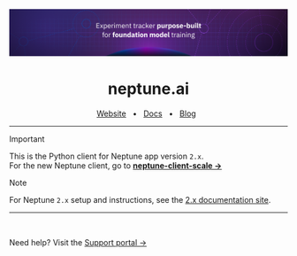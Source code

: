 <div align="center">
    <img src="https://raw.githubusercontent.com/neptune-ai/neptune-client/assets/readme/Github-cover-022025.png" width="1500" />
 <h1>neptune.ai</h1>
</div>

<div align="center">
  <a href="https://neptune.ai/">Website</a>
  <span>&nbsp;&nbsp;•&nbsp;&nbsp;</span>
  <a href="https://docs.neptune.ai/">Docs</a>
  <span>&nbsp;&nbsp;•&nbsp;&nbsp;</span>
  <a href="https://neptune.ai/blog">Blog</a>
&nbsp;
  <hr />
</div>

> [!IMPORTANT]
> This is the Python client for Neptune app version `2.x`.<br/>
> For the new Neptune client, go to **[neptune-client-scale &rarr;][client]**

> [!NOTE]
> For Neptune `2.x` setup and instructions, see the [2.x documentation site][legacy-setup].
<hr />
&nbsp;

Need help? Visit the [Support portal &rarr;][support]


[client]: https://github.com/neptune-ai/neptune-client-scale
[legacy-setup]: https://docs-legacy.neptune.ai/setup
[support]: https://support.neptune.ai/
